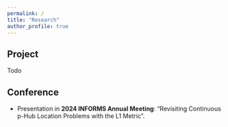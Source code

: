 ```yaml
---
permalink: /
title: "Research"
author_profile: true
---
```



## Project
Todo

## Conference
- Presentation in **2024 INFORMS Annual Meeting**: “Revisiting Continuous p-Hub Location Problems with the L1 Metric”.
